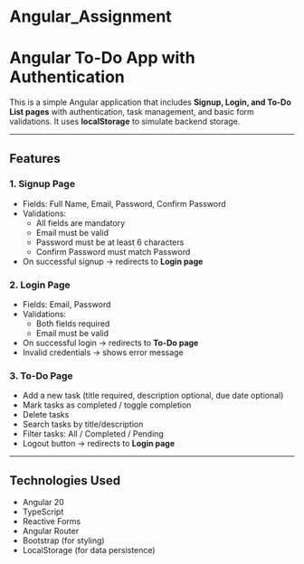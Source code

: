 # Angular_Assignment

# Angular To-Do App with Authentication

This is a simple Angular application that includes **Signup, Login, and To-Do List pages** with authentication, task management, and basic form validations. It uses **localStorage** to simulate backend storage.

---

## Features

### 1. Signup Page
- Fields: Full Name, Email, Password, Confirm Password
- Validations:
  - All fields are mandatory
  - Email must be valid
  - Password must be at least 6 characters
  - Confirm Password must match Password
- On successful signup → redirects to **Login page**

### 2. Login Page
- Fields: Email, Password
- Validations:
  - Both fields required
  - Email must be valid
- On successful login → redirects to **To-Do page**
- Invalid credentials → shows error message

### 3. To-Do Page
- Add a new task (title required, description optional, due date optional)
- Mark tasks as completed / toggle completion
- Delete tasks
- Search tasks by title/description
- Filter tasks: All / Completed / Pending
- Logout button → redirects to **Login page**

---

## Technologies Used
- Angular 20
- TypeScript
- Reactive Forms
- Angular Router
- Bootstrap (for styling)
- LocalStorage (for data persistence)
